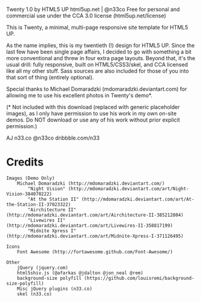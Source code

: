Twenty 1.0 by HTML5 UP
html5up.net | @n33co
Free for personal and commercial use under the CCA 3.0 license (html5up.net/license)


This is Twenty, a minimal, multi-page responsive site template for HTML5 UP.

As the name implies, this is my twentieth (!) design for HTML5 UP. Since the last
few have been single page affairs, I decided to go with something a bit more conventional
and threw in four extra page layouts. Beyond that, it's the usual drill: fully responsive,
built on HTML5/CSS3/skel, and CCA licensed like all my other stuff. Sass sources are
also included for those of you into that sort of thing (entirely optional).

Special thanks to Michael Domaradzki (mdomaradzki.deviantart.com) for allowing me to
use his excellent photos in Twenty's demo*.

(* Not included with this download (replaced with generic placeholder images), as
I only have permission to use his work in my own on-site demos. Do NOT download
or use any of his work without prior explicit permission.)

AJ
n33.co @n33co dribbble.com/n33



Credits
=======

	Images (Demo Only)
		Michael Domaradzki (http://mdomaradzki.deviantart.com/)	
			"Night Vision" (http://mdomaradzki.deviantart.com/art/Night-Vision-384070222)
			"At the Station II" (http://mdomaradzki.deviantart.com/art/At-the-Station-II-37023322)
			"Airchitecture II" (http://mdomaradzki.deviantart.com/art/Airchitecture-II-385212804)
			"Livewires II" (http://mdomaradzki.deviantart.com/art/Livewires-II-358817199)
			"Midnite Xpress I" (http://mdomaradzki.deviantart.com/art/Midnite-Xpress-I-371126495)

	Icons
		Font Awesome (http://fortawesome.github.com/Font-Awesome/)

	Other
		jQuery (jquery.com)
		html5shiv.js (@afarkas @jdalton @jon_neal @rem)
		background-size polyfill (https://github.com/louisremi/background-size-polyfill)
		Misc jQuery plugins (n33.co)
		skel (n33.co)
